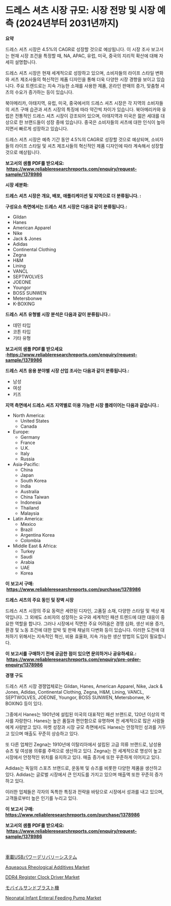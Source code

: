 <p><h1>드레스 셔츠 시장 규모: 시장 전망 및 시장 예측 (2024년부터 2031년까지)</h1></p><p><strong>요약</strong></p>
<p><p>드레스 셔츠 시장은 4.5%의 CAGR로 성장할 것으로 예상됩니다. 이 시장 조사 보고서는 현재 시장 조건을 특정할 때, NA, APAC, 유럽, 미국, 중국의 지리적 확산에 대해 자세히 설명합니다. </p><p>드레스 셔츠 시장은 현재 세계적으로 성장하고 있으며, 소비자들의 라이프 스타일 변화와 셔츠 제조사들의 혁신적인 제품 디자인을 통해 더욱 다양한 시장 경향을 보이고 있습니다. 주요 트렌드로는 지속 가능한 소재를 사용한 제품, 온라인 판매의 증가, 맞춤형 셔츠의 수요가 증가하는 등이 있습니다.</p><p>북아메리카, 아태지역, 유럽, 미국, 중국에서의 드레스 셔츠 시장은 각 지역의 소비자들의 셔츠 구매 습관과 셔츠 시장의 특징에 따라 약간씩 차이가 있습니다. 북아메리카와 유럽은 전통적인 드레스 셔츠 시장이 강조되어 있으며, 아태지역과 미국은 젊은 세대를 대상으로 한 브랜드들이 성장 중에 있습니다. 중국은 소비자들의 셔츠에 대한 인식이 높아지면서 빠르게 성장하고 있습니다.</p><p>드레스 셔츠 시장은 예측 기간 동안 4.5%의 CAGR로 성장할 것으로 예상되며, 소비자들의 라이프 스타일 및 셔츠 제조사들의 혁신적인 제품 디자인에 따라 계속해서 성장할 것으로 예상됩니다.</p></p>
<p><strong>보고서의 샘플 PDF를 받으세요: &nbsp;<a href="https://www.reliableresearchreports.com/enquiry/request-sample/1378986">https://www.reliableresearchreports.com/enquiry/request-sample/1378986</a></strong></p>
<p><strong>시장 세분화:</strong></p>
<p><strong> 드레스 셔츠 시장은 개요, 배포, 애플리케이션 및 지역으로 더 분류됩니다. :</strong></p>
<p><strong>구성요소 측면에서는 드레스 셔츠 시장은 다음과 같이 분류됩니다.:</strong></p>
<p><ul><li>Gildan</li><li>Hanes</li><li>American Apparel</li><li>Nike</li><li>Jack & Jones</li><li>Adidas</li><li>Continental Clothing</li><li>Zegna</li><li>H&M</li><li>Lining</li><li>VANCL</li><li>SEPTWOLVES</li><li>JOEONE</li><li>Youngor</li><li>BOSS SUNWEN</li><li>Metersbonwe</li><li>K-BOXING</li></ul></p>
<p><strong> 드레스 셔츠 유형별 시장 분석은 다음과 같이 분류됩니다.:</strong></p>
<p><ul><li>데민 타입</li><li>코튼 타입</li><li>기타 유형</li></ul></p>
<p><strong>보고서의 샘플 PDF를 받으세요 :<a href="https://www.reliableresearchreports.com/enquiry/request-sample/1378986">https://www.reliableresearchreports.com/enquiry/request-sample/1378986</a></strong></p>
<p><strong> 드레스 셔츠 응용 분야별 시장 산업 조사는 다음과 같이 분류됩니다.:</strong></p>
<p><ul><li>남성</li><li>여성</li><li>키즈</li></ul></p>
<p><strong>지역 측면에서 드레스 셔츠 지역별로 이용 가능한 시장 플레이어는 다음과 같습니다.:</strong></p>
<p><ul>
    <li>
        North America:
        <ul>
            <li>United States</li>
            <li>Canada</li>
        </ul>
    </li>
    <li>
        Europe:
        <ul>
            <li>Germany</li>
            <li>France</li>
            <li>U.K.</li>
            <li>Italy</li>
            <li>Russia</li>
        </ul>
    </li>
    <li>
        Asia-Pacific:
        <ul>
            <li>China</li>
            <li>Japan</li>
            <li>South Korea</li>
            <li>India</li>
            <li>Australia</li>
            <li>China Taiwan</li>
            <li>Indonesia</li>
            <li>Thailand</li>
            <li>Malaysia</li>
        </ul>
    </li>
    <li>
        Latin America:
        <ul>
            <li>Mexico</li>
            <li>Brazil</li>
            <li>Argentina Korea</li>
            <li>Colombia</li>
        </ul>
    </li>
    <li>
        Middle East & Africa:
        <ul>
            <li>Turkey</li>
            <li>Saudi</li>
            <li>Arabia</li>
            <li>UAE</li>
            <li>Korea</li>
        </ul>
    </li>
    </ul></p>
<p><strong>이 보고서 구매: &nbsp;<a href="https://www.reliableresearchreports.com/purchase/1378986">https://www.reliableresearchreports.com/purchase/1378986</a></strong></p>
<p><strong>드레스 셔츠의 주요 동인 및 장벽 시장</strong></p>
<p><p>드레스 셔츠 시장의 주요 동력은 세련된 디자인, 고품질 소재, 다양한 스타일 및 색상 제약입니다. 그 외에도 소비자의 성장하는 요구와 세계적인 패션 트렌드에 대한 대응이 중요한 역할을 합니다. 그러나 시장에서 직면한 주요 어려움은 경쟁 심화, 생산 비용 증가, 환경 및 노동 조건에 대한 압박 및 판매 채널의 다변화 등이 있습니다. 이러한 도전에 대처하기 위해서는 지속적인 혁신, 비용 효율화, 지속 가능한 생산 방법의 도입이 필요합니다.</p></p>
<p><strong>이 보고서를 구매하기 전에 궁금한 점이 있으면 문의하거나 공유하세요.: &nbsp;<a href="https://www.reliableresearchreports.com/enquiry/pre-order-enquiry/1378986">https://www.reliableresearchreports.com/enquiry/pre-order-enquiry/1378986</a></strong></p>
<p><strong>경쟁 구도</strong></p>
<p><p>드레스 셔츠 시장 경쟁업체로는 Gildan, Hanes, American Apparel, Nike, Jack & Jones, Adidas, Continental Clothing, Zegna, H&M, Lining, VANCL, SEPTWOLVES, JOEONE, Youngor, BOSS SUNWEN, Metersbonwe, K-BOXING 등이 있다. </p><p>그중에서 Hanes는 1901년에 설립된 미국의 대표적인 패션 브랜드로, 120년 이상의 역사를 자랑한다. Hanes는 높은 품질과 편안함으로 유명하며 전 세계적으로 많은 사람들에게 사랑받고 있다. 마켓 성장과 시장 규모 측면에서도 Hanes는 안정적인 성과를 거두고 있으며 매출도 꾸준히 상승하고 있다. </p><p>또 다른 업체인 Zegna는 1910년에 이탈리아에서 설립된 고급 의류 브랜드로, 남성용 슈츠 및 여성용 의류를 주력으로 생산하고 있다. Zegna는 전 세계적으로 명성이 높고 시장에서 안정적인 위치를 유지하고 있다. 매출 증가세 또한 꾸준하게 이어지고 있다.</p><p>Adidas는 독일의 스포츠 브랜드로, 운동복 및 슈즈를 비롯한 다양한 제품을 생산하고 있다. Adidas는 글로벌 시장에서 큰 인지도를 가지고 있으며 매출액 또한 꾸준히 증가하고 있다.</p><p>이러한 업체들은 각자의 독특한 특징과 전략을 바탕으로 시장에서 성과를 내고 있으며, 고객들로부터 높은 인기를 누리고 있다.</p></p>
<p><strong>이 보고서 구매: &nbsp; <a href="https://www.reliableresearchreports.com/purchase/1378986">https://www.reliableresearchreports.com/purchase/1378986</a></strong></p>
<p><strong>보고서의 샘플 PDF를 받으세요: &nbsp;<a href="https://www.reliableresearchreports.com/enquiry/request-sample/1378986">https://www.reliableresearchreports.com/enquiry/request-sample/1378986</a></strong><strong></strong></p>
<p>&nbsp;</p>
<p><p><a href="https://github.com/ycmtqqhvk3273/Market-Research-Report-List-1/blob/main/15998891322.md">車載USBパワーデリバリーシステム</a></p><p><a href="https://github.com/ashepherd82/Market-Research-Report-List-3/blob/main/aqueaous-rheological-additives-market.md">Aqueaous Rheological Additives Market</a></p><p><a href="https://issuu.com/reportprime-2/docs/ddr4-register-clock-driver-market-size-2030.pptx">DDR4 Register Clock Driver Market</a></p><p><a href="https://medium.com/@ismaelblick2023/%E3%83%A2%E3%83%90%E3%82%A4%E3%83%AB%E7%A0%82%E5%90%B9%E3%81%8D%E6%A9%9F%E3%81%AE%E5%B8%82%E5%A0%B4%E8%A6%8F%E6%A8%A1-%E5%B8%82%E5%A0%B4%E5%8B%95%E5%90%91%E3%81%A8%E5%B8%82%E5%A0%B4%E4%BA%88%E6%B8%AC-2024%E5%B9%B4%E3%81%8B%E3%82%892031%E5%B9%B4-235eb1865eb2">モバイルサンドブラスト機</a></p><p><a href="https://pretty-mail-caf.notion.site/Neonatal-Infant-Enteral-Feeding-Pump-Market-Analysis-Examines-its-Scope-on-Growth-Opportunities-and-36451362f34441f3adb6fc0d543bcb17">Neonatal Infant Enteral Feeding Pump Market</a></p></p>